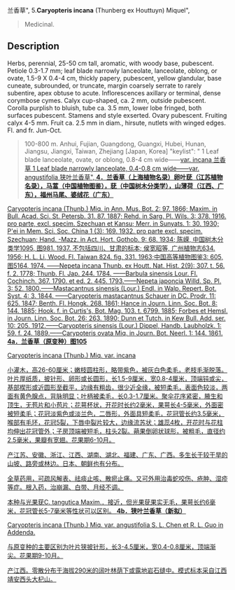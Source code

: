 兰香草",
5.**Caryopteris incana** (Thunberg ex Houttuyn) Miquel",

> Medicinal.

## Description
Herbs, perennial, 25-50 cm tall, aromatic, with woody base, pubescent. Petiole 0.3-1.7 mm; leaf blade narrowly lanceolate, lanceolate, oblong, or ovate, 1.5-9 X   0.4-4 cm, thickly papery, pubescent, yellow glandular, base cuneate, subrounded, or truncate, margin coarsely serrate to rarely subentire, apex obtuse to acute. Inflorescences axillary or terminal, dense corymbose cymes. Calyx cup-shaped, ca. 2 mm, outside pubescent. Corolla purplish to bluish, tube ca. 3.5 mm, lower lobe fringed, both surfaces pubescent. Stamens and style exserted. Ovary pubescent. Fruiting calyx 4-5 mm. Fruit ca. 2.5 mm in diam., hirsute, nutlets with winged edges. Fl. and fr. Jun-Oct.

> 100-800 m. Anhui, Fujian, Guangdong, Guangxi, Hubei, Hunan, Jiangsu, Jiangxi, Taiwan, Zhejiang [Japan, Korea]
  "keylist": "
1 Leaf blade lanceolate, ovate, or oblong, 0.8-4 cm wide——<a href='/info/Caryopteris incana var. incana?t=foc'>var. incana 兰香草
1 Leaf blade narrowly lanceolate, 0.4-0.8 cm wide——<a href='/info/Caryopteris incana var. angustifolia?t=foc'>var. angustifolia 狭叶兰香草",
**4．兰香草（上海植物名录）卵叶莸（江苏植物名录），马蒿（中国植物图鉴），莸（中国树木分类学），山薄荷（江西、广东），福州马尾、婆绒花（广东）**

Caryopteris incana (Thunb.) Miq. in Ann. Mus. Bot. 2: 97. 1866; Maxim. in Bull. Acad. Sci. St. Petersb. 31. 87. 1887; Rehd. in Sarg. Pl. Wils. 3: 378. 1916. pro parte, excl. specim. Szechuan et Kansu; Merr. in Sunyats. 1: 30. 1930; P'ei in Mem. Sci. Soc. China 1 (3): 169. 1932. pro parte excl. specim. Szechuan; Hand. -Mazz. in Act. Hort. Gothob. 9: 68. 1934; 陈嵘, 中国树木分类学1095, 图981. 1937. 不包括四川、甘肃的标本; 侯宽昭等, 广州植物志634. 1956; H. L. Li, Wood. Fl. Taiwan 824. fig. 331. 1963;中国高等植物图鉴3: 605, 图5164, 1974. ——Nepeta incana Thunb. ex Houtt. Nat. Hist. 2(9): 307. t. 56. f. 2. 1778; Thunb. Fl. Jap. 244. 1784. ——Barbula sinensis Lour. Fl. Cochinch. 367. 1790. et ed. 2. 445. 1793.——Nepeta japoncia Willd. Sp. Pl. 3: 52. 1800.——Mastacantnus sinensis (Lour.) Endl. in Walp. Repert. Bot. Syst. 4: 3. 1844. ——Caryopteris mastacantnus Schauer in DC. Prodr. 11: 625. 1847; Benth. Fl. Hongk. 268. 1861; Hance in Journ. Linn. Soc. Bot. 8: 144. 1885; Hook. f. in Curtis's, Bot. Mag. 103. t. 6799. 1885; Forbes et Hemsl. in Journ. Linn. Soc. Bot. 26: 263. 1890; Dunn et Tutch. in Kew Bull. Add. ser. 10: 205. 1912.——Caryopteris sinensis (Lour.) Dippel, Handb. Laubholzk. 1: 59. f. 24. 1889.——Carypoteris ovata Miq. in Journ. Bot. Neerl. 1: 144. 1861.
**4a．兰香草（原变种）图105**

Caryopteris incana (Thunb.) Miq. var. incana

小灌木，高26-60厘米；嫩枝圆柱形，略带紫色，被灰白色柔毛，老枝毛渐脱落。叶片厚纸质，披针形、卵形或长圆形，长1.5-9厘米，宽0.8-4厘米，顶端钝或尖，基部楔形或近圆形至截平，边缘有粗齿，很少近全缘，被短柔毛，表面色较淡，两面有黄色腺点，背脉明显；叶柄被柔毛，长0.3-1.7厘米。聚伞花序紧密，腋生和顶生，无苞片和小苞片；花萼杯状，开花时长约2毫米，果萼长4-5毫米，外面密被短柔毛；花冠淡紫色或淡兰色，二唇形，外面具短柔毛，花冠管长约3.5毫米，喉部有毛环，花冠5裂，下唇中裂片较大，边缘流苏状；雄蕊4枚，开花时与花柱均伸出花冠管外；子房顶端被短毛，柱头2裂。蒴果倒卵状球形，被粗毛，直径约2.5毫米，果瓣有宽翅。花果期6-10月。

产江苏、安徽、浙江、江西、湖南、湖北、福建、广东、广西。多生长于较干旱的山坡、路旁或林边。日本、朝鲜也有分布。

全草药用，可疏风解表、祛痰止咳、散瘀止痛。又可外用治毒蛇咬伤、疮肿、湿疹等症。根入药，治崩漏、白带、月经不调。

本种与光果莸C. tangutica Maxim.．接近，但光果莸果实无毛，果萼长约6毫米，花冠管长5-7毫米等性状可以区别。
**4b．狭叶兰香草（新拟）**

Caryopteris incana (Thunb.) Miq. var. angustifolia S. L. Chen et R. L. Guo in Addenda.

与原变种的主要区别为叶片狭披针形，长3-4.5厘米，宽0.4-0.8厘米，顶端渐尖。花果期9-10月。

产江西。零散分布于海拔290米的阔叶林荫下或露地岩石缝中。模式标本采自江西靖安西头大杞山。

